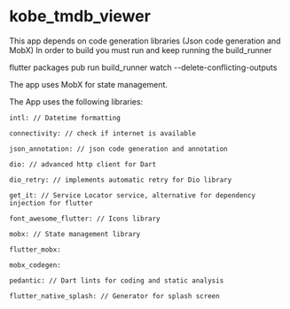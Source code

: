 # kobe_tmdb_viewer

This app depends on code generation libraries (Json code generation and MobX)
In order to build you must run and keep running the build_runner

flutter packages pub run build_runner watch --delete-conflicting-outputs

The app uses MobX for state management.

The App uses the following libraries:

	intl: // Datetime formatting
	
	connectivity: // check if internet is available
	
	json_annotation: // json code generation and annotation
	
	dio: // advanced http client for Dart
	
	dio_retry: // implements automatic retry for Dio library
	
	get_it: // Service Locator service, alternative for dependency injection for flutter
	
	font_awesome_flutter: // Icons library
	
	mobx: // State management library
	
	flutter_mobx: 
	
	mobx_codegen: 
	
	pedantic: // Dart lints for coding and static analysis
	
	flutter_native_splash: // Generator for splash screen
